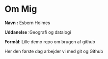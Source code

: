 # Om  Mig
**Navn :** Esbern Holmes

**Uddanelse** :Geografi og datalogi

**Formål**: Lille demo repo om brugen af github

Her den første dag arbejder vi med git og Github
